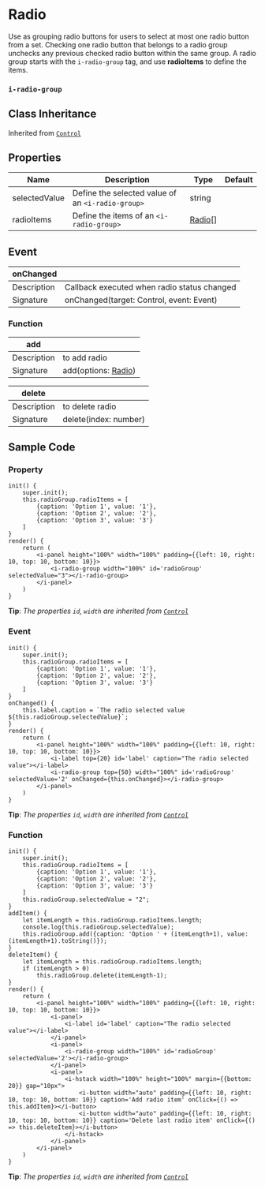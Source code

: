 # Radio

Use as grouping radio buttons for users to select at most one radio button from a set. Checking one radio button that belongs to a radio group unchecks any previous checked radio button within the same group. A radio group starts with the `i-radio-group` tag, and use **radioItems** to define the items.

### `i-radio-group`

## Class Inheritance
Inherited from [`Control`](components/Control/README.md)

## Properties

| Name            | Description                                       | Type       | Default |
| --------------- | ------------------------------------------------- | ---------- | ------- |
| selectedValue   | Define the selected value of an `<i-radio-group>` | string     |         |
| radioItems      | Define the items of an `<i-radio-group>`          | [Radio&#91;&#93;](components/customdatatype/README.md#radio) | |

## Event

| **onChanged**  |                                                |
| -------------- | ---------------------------------------------- |
| Description    | Callback executed when radio status changed    |
| Signature      | onChanged(target: Control, event: Event)       |

### Function

| **add**        |                                                |
| -------------- | ---------------------------------------------- |
| Description    | to add radio                                   |
| Signature      | add(options: [Radio](components/customdatatype/README.md#radio)) |

| **delete**     |                                                |
| -------------- | ---------------------------------------------- |
| Description    | to delete radio                                |
| Signature      | delete(index: number)                          |

## Sample Code 

### Property
```typescript(components/Radio/samples/i-radio-1.tsx)
init() {
    super.init();
    this.radioGroup.radioItems = [
        {caption: 'Option 1', value: '1'},
        {caption: 'Option 2', value: '2'},
        {caption: 'Option 3', value: '3'}
    ]
}
render() {
    return (
        <i-panel height="100%" width="100%" padding={{left: 10, right: 10, top: 10, bottom: 10}}>
            <i-radio-group width="100%" id='radioGroup' selectedValue="3"></i-radio-group>
        </i-panel>
    )
}
```
**Tip**: _The properties `id`, `width` are inherited from [`Control`](components/Control/README.md)_

### Event
```typescript(components/Radio/samples/i-radio-2.tsx)
init() {
    super.init();
    this.radioGroup.radioItems = [
        {caption: 'Option 1', value: '1'},
        {caption: 'Option 2', value: '2'},
        {caption: 'Option 3', value: '3'}
    ]
}
onChanged() {
    this.label.caption = `The radio selected value ${this.radioGroup.selectedValue}`;
}
render() {
    return (
        <i-panel height="100%" width="100%" padding={{left: 10, right: 10, top: 10, bottom: 10}}>
            <i-label top={20} id='label' caption="The radio selected value"></i-label>
            <i-radio-group top={50} width="100%" id='radioGroup' selectedValue='2' onChanged={this.onChanged}></i-radio-group>
        </i-panel>
    )
}
```
**Tip**: _The properties `id`, `width` are inherited from [`Control`](components/Control/README.md)_

### Function
```typescript(components/Radio/samples/i-radio-3.tsx)
init() {
    super.init();
    this.radioGroup.radioItems = [
        {caption: 'Option 1', value: '1'},
        {caption: 'Option 2', value: '2'},
        {caption: 'Option 3', value: '3'}
    ]
    this.radioGroup.selectedValue = "2";
}
addItem() {
    let itemLength = this.radioGroup.radioItems.length;
    console.log(this.radioGroup.selectedValue);
    this.radioGroup.add({caption: 'Option ' + (itemLength+1), value: (itemLength+1).toString()});
}
deleteItem() {
    let itemLength = this.radioGroup.radioItems.length;
    if (itemLength > 0)
        this.radioGroup.delete(itemLength-1);
}
render() {
    return (
        <i-panel height="100%" width="100%" padding={{left: 10, right: 10, top: 10, bottom: 10}}>
            <i-panel>
                <i-label id='label' caption="The radio selected value"></i-label>
            </i-panel>
            <i-panel>
                <i-radio-group width="100%" id='radioGroup' selectedValue='2'></i-radio-group>
            </i-panel>
            <i-panel>
                <i-hstack width="100%" height="100%" margin={{bottom: 20}} gap="10px">
                    <i-button width="auto" padding={{left: 10, right: 10, top: 10, bottom: 10}} caption='Add radio item' onClick={() => this.addItem}></i-button>
                    <i-button width="auto" padding={{left: 10, right: 10, top: 10, bottom: 10}} caption='Delete last radio item' onClick={() => this.deleteItem}></i-button>
                </i-hstack>
            </i-panel>
        </i-panel>
    )
}
```
**Tip**: _The properties `id`, `width` are inherited from [`Control`](components/Control/README.md)_